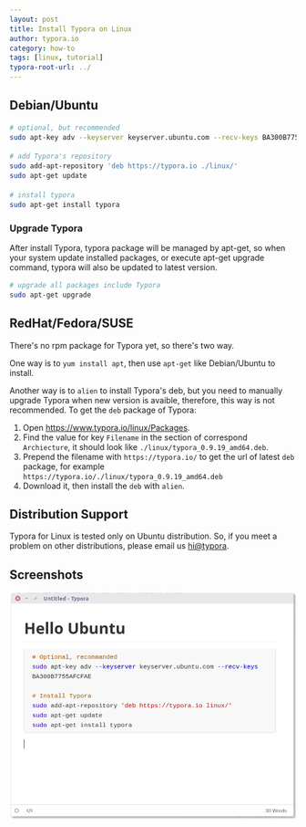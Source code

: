 ```yaml
---
layout: post
title: Install Typora on Linux
author: typora.io
category: how-to
tags: [linux, tutorial]
typora-root-url: ../
---
```


## Debian/Ubuntu

```bash
# optional, but recommended
sudo apt-key adv --keyserver keyserver.ubuntu.com --recv-keys BA300B7755AFCFAE

# add Typora's repository
sudo add-apt-repository 'deb https://typora.io ./linux/'
sudo apt-get update

# install typora
sudo apt-get install typora
```

### Upgrade Typora

After install Typora, typora package will be managed by apt-get, so when your system update installed packages, or execute apt-get upgrade command, typora will also be updated to latest version.

```bash
# upgrade all packages include Typora
sudo apt-get upgrade
```

## RedHat/Fedora/SUSE

There's no rpm package for Typora yet, so there's two way.

One way is to `yum install apt`, then use `apt-get` like Debian/Ubuntu to install.

Another way is to `alien` to install Typora's deb, but you need to manually upgrade Typora when new version is avaible, therefore, this way is not recommended. To get the `deb` package of Typora:

1. Open <https://www.typora.io/linux/Packages>.
2. Find the value for key `Filename` in the section of correspond  `Archiecture`, it should look like `./linux/typora_0.9.19_amd64.deb`.
3. Prepend the filename with `https://typora.io/` to get the url of latest `deb` package, for example `https://typora.io/./linux/typora_0.9.19_amd64.deb`
4. Download it, then install the `deb` with `alien`.

## Distribution Support

Typora for Linux is tested only on Ubuntu distribution. So, if you meet a problem on other distributions, please email us <hi@typora>.

## Screenshots

![screenshot](/media/typora-linux/screenshot.png)